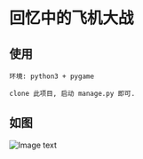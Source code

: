 
# 回忆中的飞机大战

## 使用
```
环境: python3 + pygame

clone 此项目, 启动 manage.py 即可.
```

## 如图
![Image text](https://raw.githubusercontent.com/csrftoken/PlayPlane/master/material/play.jpg)


